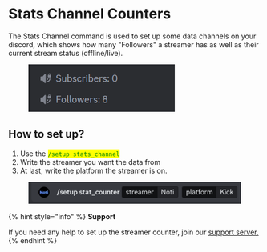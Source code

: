 # Stats Channel Counters


The Stats Channel command is used to set up some data channels on your discord, which shows how many "Followers" a streamer has as well as their current stream status (offline/live).

<figure><img src="../../.gitbook/assets/Streamer Counter.png" alt=""><figcaption></figcaption></figure>

## How to set up?

1. Use the <mark style="color:green;">`/setup stats_channel`</mark>
2. Write the streamer you want the data from
3. At last, write the platform the streamer is on.&#x20;

<figure><img src="../../.gitbook/assets/Command.png" alt=""><figcaption></figcaption></figure>

{% hint style="info" %}
**Support**

If you need any help to set up the streamer counter, join our [support server. ](https://discord.com/invite/xq6F6ZkUte)
{% endhint %}
